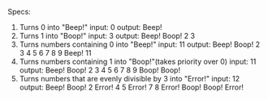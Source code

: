 Specs:
1. Turns 0 into "Beep!"
  input: 0
  output: Beep!
2. Turns 1 into "Boop!"
  input: 3
  output: Beep! Boop! 2 3
3. Turns numbers containing 0 into "Beep!"
  input: 11
  output: Beep! Boop! 2 3 4 5 6 7 8 9 Beep! 11
4. Turns numbers containing 1 into "Boop!"(takes priority over 0)
  input: 11
  output: Beep! Boop! 2 3 4 5 6 7 8 9 Boop! Boop!
5. Turns numbers that are evenly divisible by 3 into "Error!"
  input: 12
  output: Beep! Boop! 2 Error! 4 5 Error! 7 8 Error! Boop! Boop! Error!
